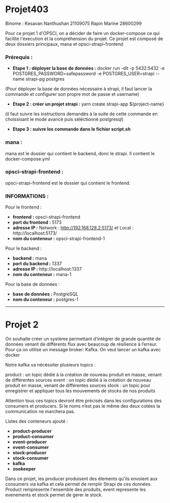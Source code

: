 # Projet403
Binome : 
Kesavan Nanthushan 21109075
Rapin Marine 28600299

Pour ce projet 1 d'OPSCI, on a décider de faire un docker-compose ce qui facilite l'éxecution et la compréhension du projet. Ce projet est composé de deux dossiers principaux, mana et opsci-strapi-frontend

### Prérequis : 

- **Etape 1 : déployer la base de données :** docker run -dit -p 5432:5432 -e POSTGRES_PASSWORD=safepassword -e POSTGRES_USER=strapi --name strapi-pg postgres
  
(Pour déployer la base de données nécessaire à strapi, il faut lancer la commande et configurer son propre mot de passe et username)

- **Etape 2 : créer un projet strapi :** yarn create strapi-app ${project-name}

(il faut suivre les instructions demandés à la suite de cette commande en choissisant le mode avancé puis séléctionné postgresql)

- **Etape 3 : suivre les commande dans le fichier script.sh** 


### mana : 

mana est le dossier qui contient le backend, donc le strapi. Il contient le docker-compose.yml 

### opsci-strapi-frontend : 

opsci-strapi-frontend est le dossier qui contient le frontend.

### INFORMATIONS : 

Pour le frontend :
- **frontend :** opsci-strapi-frontend
- **port du frontend :** 5173
- **adresse IP :** Network : http://192.168.128.2:5173/ et Local : http://localhost:5173/
- **nom du conteneur :** opsci-strapi-frontend-1

Pour le backend : 
- **backend :** mana
- **port du backend :** 1337
- **adresse IP :** http://localhost:1337
- **nom du conteneur :** mana-1

Pour la base de données : 
- **base de données :** PostgreSQL
- **nom du conteneur :** postgres-1


-------------------------------------------

# Projet 2

On souhaite créer un système permettant d’intégrer de grande quantité de données venant de différents flux avec beaucoup de résilience à l’erreur.
Pour ça on utilise un message broker: Kafka. On veut lancer un kafka avec docker

Notre kafka va nécéssiter plusieurs topics :

product : un topic dédié à la création de nouveau produit en masse, venant de différentes sources
event : un topic dédié à la création de nouveau produit en masse, venant de différentes sources
stock : un topic pour enregistrer et appliquer tous les mouvements de stocks de nos produits

Attention tous ces topics devront être précisés dans les configurations des consumers et producers. Si le noms n’est pas le même des deux cotées la communication ne marchera pas.


Listes des conteneurs ajouté : 

- **product-producer**
- **product-consumer**
- **event-producer**
- **event-consumer**
- **stock-producer**
- **stock-consumer**
- **kafka**
- **zookeeper**

Dans ce projet, les producer produisent des élements qu'ils envoient aux consumers via kafka et cela permet de remplir Strapi de ces données. Product rempresente l'ensemble des produits, event represente les evenements et stock permet de gerer le stock.

